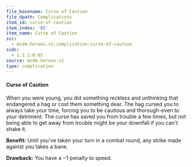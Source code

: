 ```yaml
---
file_basename: Curse of Caution
file_dpath: Complications
item_id: curse-of-caution
item_index: '85'
item_name: Curse of Caution
scc:
  - mcdm.heroes.v1:complication:curse-of-caution
scdc:
  - 1.1.1:6:85
source: mcdm.heroes.v1
type: complication
---
```


#### Curse of Caution

When you were young, you did something reckless and unthinking that endangered a hag or cost them something dear. The hag cursed you to always take your time, forcing you to be cautious and thorough-even to your detriment. The curse has saved you from trouble a few times, but not being able to get away from trouble might be your downfall if you can't shake it.

**Benefit:** Until you've taken your turn in a combat round, any strike made against you takes a bane.

**Drawback:** You have a −1 penalty to speed.
